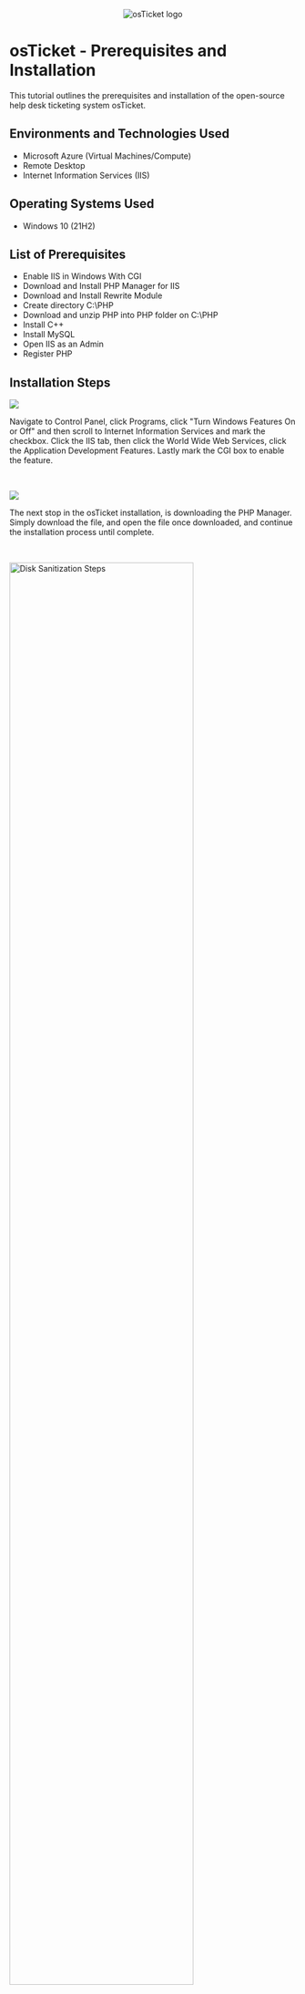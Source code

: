 <p align="center">
<img src="https://i.imgur.com/Clzj7Xs.png" alt="osTicket logo"/>
</p>

<h1>osTicket - Prerequisites and Installation</h1>
This tutorial outlines the prerequisites and installation of the open-source help desk ticketing system osTicket.<br />



<h2>Environments and Technologies Used</h2>

- Microsoft Azure (Virtual Machines/Compute)
- Remote Desktop
- Internet Information Services (IIS)

<h2>Operating Systems Used </h2>

- Windows 10</b> (21H2)

<h2>List of Prerequisites</h2>

- Enable IIS in Windows With CGI
- Download and Install PHP Manager for IIS
- Download and Install Rewrite Module
- Create directory C:\PHP
- Download and unzip PHP into PHP folder on C:\PHP
- Install C++
- Install MySQL
- Open IIS as an Admin
- Register PHP

<h2>Installation Steps</h2>

<p>
<img src=https://i.imgur.com/KUl0h24.jpg/>
</p>
<p>
Navigate to Control Panel, click Programs, click "Turn Windows Features On or Off" and then scroll to Internet Information Services and mark the checkbox. Click the IIS tab, then click the World Wide Web Services, click the Application Development Features. Lastly mark the CGI box to enable the feature.  
</p>
<br />

<p>
<img src=https://i.imgur.com/o2tajU3.jpg/>
</p>
<p>
The next stop in the osTicket installation, is downloading the PHP Manager. Simply download the file, and open the file once downloaded, and continue the installation process until complete. 
</p>
<br />

<p>
<img src="https://i.imgur.com/DJmEXEB.png" height="80%" width="80%" alt="Disk Sanitization Steps"/>
</p>
<p>
Lorem ipsum dolor sit amet, consectetur adipiscing elit, sed do eiusmod tempor incididunt ut labore et dolore magna aliqua. Ut enim ad minim veniam, quis nostrud exercitation ullamco laboris nisi ut aliquip ex ea commodo consequat. Duis aute irure dolor in reprehenderit in voluptate velit esse cillum dolore eu fugiat nulla pariatur.
</p>
<br />
